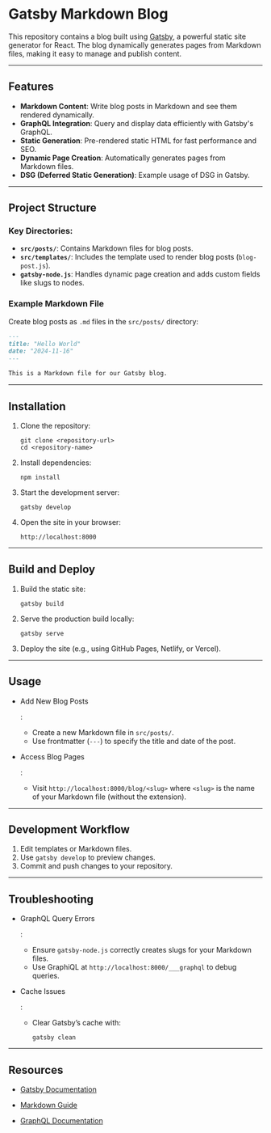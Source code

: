 # Gatsby Markdown Blog

This repository contains a blog built using [Gatsby](https://www.gatsbyjs.com/), a powerful static site generator for React. The blog dynamically generates pages from Markdown files, making it easy to manage and publish content.

---

## Features

- **Markdown Content**: Write blog posts in Markdown and see them rendered dynamically.
- **GraphQL Integration**: Query and display data efficiently with Gatsby's GraphQL.
- **Static Generation**: Pre-rendered static HTML for fast performance and SEO.
- **Dynamic Page Creation**: Automatically generates pages from Markdown files.
- **DSG (Deferred Static Generation)**: Example usage of DSG in Gatsby.

---

## Project Structure

### Key Directories:
- **`src/posts/`**: Contains Markdown files for blog posts.
- **`src/templates/`**: Includes the template used to render blog posts (`blog-post.js`).
- **`gatsby-node.js`**: Handles dynamic page creation and adds custom fields like slugs to nodes.

### Example Markdown File
Create blog posts as `.md` files in the `src/posts/` directory:
```markdown
---
title: "Hello World"
date: "2024-11-16"
---

This is a Markdown file for our Gatsby blog.
```

------

## Installation

1. Clone the repository:

   ```
   git clone <repository-url>
   cd <repository-name>
   ```

2. Install dependencies:

   ```
   npm install
   ```

3. Start the development server:

   ```
   gatsby develop
   ```

4. Open the site in your browser:

   ```
   http://localhost:8000
   ```

------

## Build and Deploy

1. Build the static site:

   ```
   gatsby build
   ```

2. Serve the production build locally:

   ```
   gatsby serve
   ```

3. Deploy the site (e.g., using GitHub Pages, Netlify, or Vercel).

------

## Usage

- Add New Blog Posts

  :

  - Create a new Markdown file in `src/posts/`.
  - Use frontmatter (`---`) to specify the title and date of the post.

- Access Blog Pages

  :

  - Visit `http://localhost:8000/blog/<slug>` where `<slug>` is the name of your Markdown file (without the extension).

------

## Development Workflow

1. Edit templates or Markdown files.
2. Use `gatsby develop` to preview changes.
3. Commit and push changes to your repository.

------

## Troubleshooting

- GraphQL Query Errors

  :

  - Ensure `gatsby-node.js` correctly creates slugs for your Markdown files.
  - Use GraphiQL at `http://localhost:8000/___graphql` to debug queries.

- Cache Issues

  :

  - Clear Gatsby’s cache with:

    ```
    gatsby clean
    ```

------

## Resources

- [Gatsby Documentation](https://www.gatsbyjs.com/docs/)

- [Markdown Guide](https://www.markdownguide.org/)

- [GraphQL Documentation](https://graphql.org/)

  